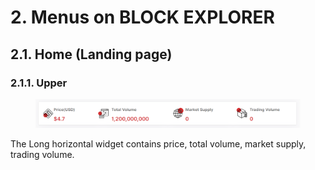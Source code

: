 # 2. Menus on BLOCK EXPLORER
## 2.1.	Home (Landing page)
### 2.1.1.	Upper

<figure><img src="../../../../../../.gitbook/assets/finl-scan/upper.png" alt=""><figcaption></figcaption></figure>
The Long horizontal widget contains price, total volume, market supply, trading volume.	